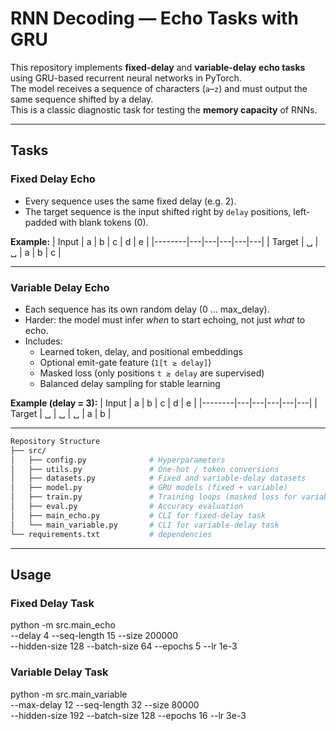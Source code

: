 # RNN Decoding — Echo Tasks with GRU

This repository implements **fixed-delay** and **variable-delay** **echo tasks** using GRU-based recurrent neural networks in PyTorch.  
The model receives a sequence of characters (`a`–`z`) and must output the same sequence shifted by a delay.  
This is a classic diagnostic task for testing the **memory capacity** of RNNs.

---

## Tasks

### Fixed Delay Echo
- Every sequence uses the same fixed delay (e.g. 2).
- The target sequence is the input shifted right by `delay` positions, left-padded with blank tokens (0).

**Example:**
| Input  | a | b | c | d | e |
|--------|---|---|---|---|---|
| Target | ␣ | ␣ | a | b | c |

---

### Variable Delay Echo
- Each sequence has its own random delay (0 … max_delay).
- Harder: the model must infer *when* to start echoing, not just *what* to echo.
- Includes:
  - Learned token, delay, and positional embeddings
  - Optional emit-gate feature (`1[t ≥ delay]`)
  - Masked loss (only positions `t ≥ delay` are supervised)
  - Balanced delay sampling for stable learning

**Example (delay = 3):**
| Input  | a | b | c | d | e |
|--------|---|---|---|---|---|
| Target | ␣ | ␣ | ␣ | a | b |

---
```bash
Repository Structure
├── src/   
│   ├── config.py              # Hyperparameters
│   ├── utils.py               # One-hot / token conversions
│   ├── datasets.py            # Fixed and variable-delay datasets
│   ├── model.py               # GRU models (fixed + variable)
│   ├── train.py               # Training loops (masked loss for variable)
│   ├── eval.py                # Accuracy evaluation
│   ├── main_echo.py           # CLI for fixed-delay task
│   └── main_variable.py       # CLI for variable-delay task
└── requirements.txt           # dependencies
```
---

## Usage

### Fixed Delay Task
python -m src.main_echo \
  --delay 4 --seq-length 15 --size 200000 \
  --hidden-size 128 --batch-size 64 --epochs 5 --lr 1e-3

### Variable Delay Task
python -m src.main_variable \
  --max-delay 12 --seq-length 32 --size 80000 \
  --hidden-size 192 --batch-size 128 --epochs 16 --lr 3e-3

